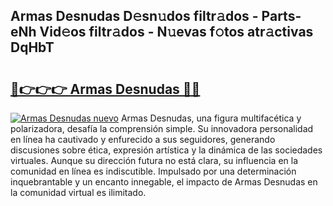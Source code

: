 ## Armas Desnudas D𝚎sn𝚞dos filtr𝚊dos - Parts-eNh Vid𝚎os filtr𝚊dos - N𝚞evas f𝚘tos atr𝚊ctivas DqHbT

# <h2><a href="http://mb3o2i3.tromn.icu/?c=Armas+Desnudas">🔗👉👉👉 Armas Desnudas 🔗🔗</a></h2>

[![Armas Desnudas nuevo](https://i.imgur.com/pEAQMta.gif)](http://mb3o2i3.tromn.icu/?c=Armas+Desnudas)
Armas Desnudas, una figura multifacética y polarizadora, desafía la comprensión simple. Su innovadora personalidad en línea ha cautivado y enfurecido a sus seguidores, generando discusiones sobre ética, expresión artística y la dinámica de las sociedades virtuales. Aunque su dirección futura no está clara, su influencia en la comunidad en línea es indiscutible. Impulsado por una determinación inquebrantable y un encanto innegable, el impacto de Armas Desnudas en la comunidad virtual es ilimitado.
